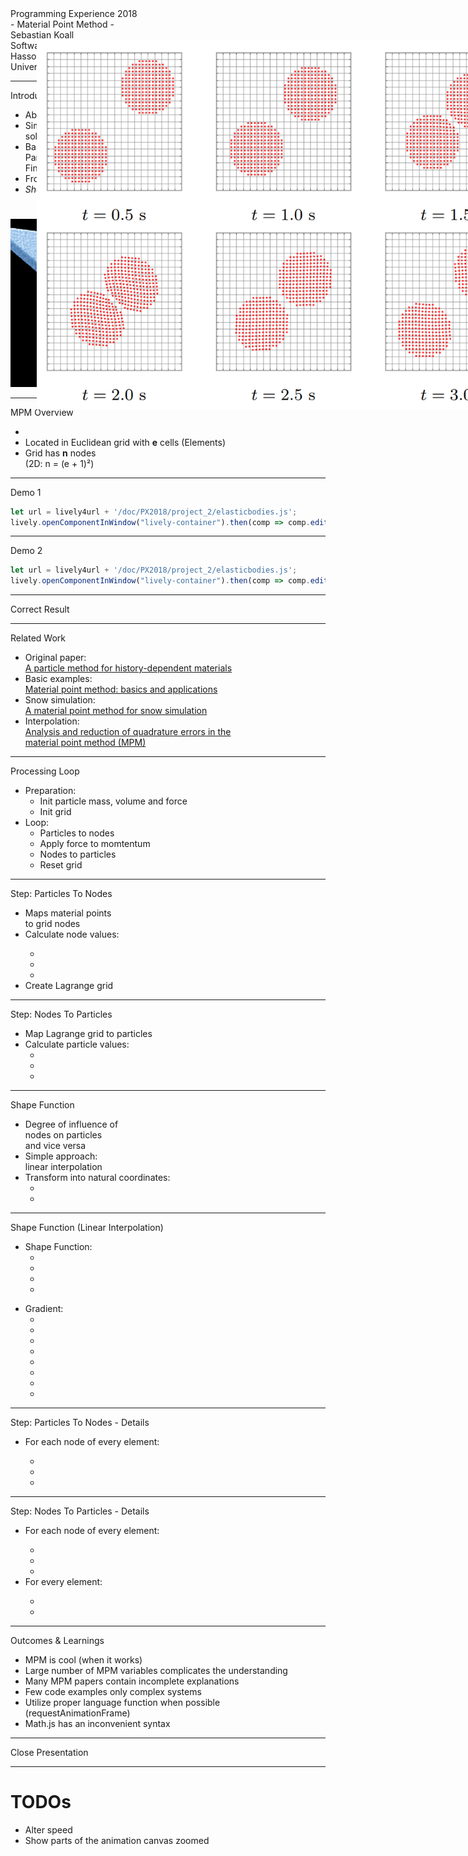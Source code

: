 <!-- markdown-config presentation=true -->

<script>
import { openBrowser, openComponent } from "doc/PX2018/project_2/utils.js"
import { hideHiddenElements, toggleLayer, showVariable, runExampleButton } from "src/client/essay.js";
import livelyMpm from 'doc/PX2018/project_2/lively-mpm.js'

const showDetails = false;
let presentation = lively.query(this, "lively-presentation");
let slides = [];
let ratio = "16-9";

if (presentation) {
  slides = presentation.querySelectorAll('.lively-slide');
}
slides.forEach(slide => {
  slide.classList += " ratio-" + ratio;
  
  if (showDetails) {
    let detailsElements = slide.querySelectorAll('.details');
    
    for (let detailsElement of detailsElements) {
      detailsElement.classList.remove('hidden');
    }
  }
});

</script>
<link rel="stylesheet" type="text/css" href="doc/PX2018/project_2/utils.css">
<link rel="stylesheet" type="text/css" href="doc/PX2018/project_2/presentation.css">

<link rel="stylesheet" type="text/css" href="doc/PX2018/style.css" />
<link rel="stylesheet" type="text/css" href="src/client/lively.css" />
<link rel="stylesheet" type="text/css" href="templates/livelystyle.css" />

<style>
  .lively-slide {
    border: 1px solid rgb(220,220,220)
    page-break-before: always;
  }
  
  p {
    font-size: 18pt
  }
  @media print {
    .lively-slide {
      page-break-before: always;
      border: 0px solid white;
/*       border: 2px solid blue; */
    }      
  }
  
</style>

<script>
let presentButton = document.createElement('button');
presentButton.innerHTML = 'present';
presentButton.addEventListener("click", async () => {
  document.documentElement.webkitRequestFullScreen(Element.ALLOW_KEYBOARD_INPUT);
  // wait for fullscreen
  await lively.sleep(100);

  let width = Math.max(document.documentElement.clientWidth, window.innerWidth || 0);
  let height = Math.max(document.documentElement.clientHeight, window.innerHeight || 0);
  let scaling = width / slides[0].clientWidth;
  
  slides.forEach(slide => {
    slide.style.transform = 'scale(' + scaling + ')';
    slide.style.transformOrigin = 'top left';
    slide.style.position = 'fixed';
    slide.style.zIndex = '10001';
  })

  presentButton.style.display = 'none';
})

if (presentation && presentation.slides) {
  presentation.slides().forEach(ea => {
    var img = document.createElement("img")
    img.classList.add("logo")
    img.src="https://lively-kernel.org/lively4/lively4-jens/doc/PX2018/media/hpi_logo.png" 
    img.setAttribute("width", "50px")
    ea.appendChild(img)

    var div = document.createElement("div")
    div.classList.add("page-number")
    ea.appendChild(div)
  });
}

presentButton
</script>

<div class="title-frontpage">
  Programming Experience 2018<br />- Material Point Method -
</div>

<div class="authors">
  Sebastian Koall
</div>

<div class="credentials">
  Software Architecture Group <br>Hasso Plattner Institute<br> University of Potsdam, Germany
</div>

<script>
  var button = document.createElement("button")
  button.textContent = "print"
  button.onclick = async () => {
   var presentation = lively.query(this, "lively-presentation")
   presentation.print()
  }
  button.style = "position: absolute; bottom: 10px; left: 10px"
  button
</script>

---

<div class="title-1">Introduction</div>

<div class="h-1-2 notes-big">
<ul>
<li>Abbreviation: MPM</li>
<li>Simulating behavior of:<br>solids, fluids, gas</li>
<li>Based on<br>Particle-In-Cell Method &<br>Finite Element Method</li>
<li>Frozen: snow animation</li>
<li><i>Short: tons of formulas</i></li>
</ul>
</div>

<img src="frozen-snow.jpg" class="h-2-2" alt="Snow in Frozen" style="padding-top: 25px"/>

---

<div class="title-1">MPM Overview</div>

<div class="notes h-1-2">
<ul class="notes-big">
<li><script>
import latexconv from "src/external/latex-to-unicode-converter.js";
"Continuum body <strong>" + latexconv.convertLaTeXToUnicode("\\Omega") + "</strong> discretized into material points <strong>p</strong>";
</script> 
</li>
<li>Located in Euclidean grid with <strong>e</strong> cells (Elements)</li>
<li>Grid has <strong>n</strong> nodes<br>(2D: n = (e + 1)²)</li>
</ul>
</div>

<div class="h-2-2">
<script>
import CircleMesh from 'doc/PX2018/project_2/circlemesh.js';
import boundEval from "src/client/bound-eval.js";
(async() => {
  let animation = await (<presentation-animation></presentation-animation>);
  animation.startStep = 0;
  let points = await CircleMesh.gmsh(100, 200, 200);
  let nodeSize = 8;
  let particleSize = 8;
  let nodes = [];
  for (var i = 0; i < 5; ++i) {
    for (var j = 0; j < 5; ++j) {
      let x = i > 0 ? 100 * i - nodeSize / 2 : 100 * i;
      let y = j > 0 ? 100 * j - nodeSize / 2 : 100 * j;
      nodes.push([x, y]);
    }
  }
  let overlay = <div style="display: table; "></div>;
  for (var i = 0; i < 16; ++i) {
    overlay.appendChild(<div style="display: table-cell; float: left; width: 100px; height: 100px; border: 1px solid #000; box-sizing: border-box; "></div>);
  }
  let steps = [];
  steps.push({ "body": { type: "circle", radius: 100, x: 200, y: 200, color: "rgba(255, 0, 0, 1)", filled: true } });
  steps.push({ "particles": { type: "points", value: points, color: "rgba(255, 0, 0, 1)", size: particleSize } });
  steps.push({ "particles": { type: "points", value: points, color: "rgba(255, 0, 0, 1)", size: particleSize },
              "grid": { type: "overlay", value: overlay } });
  steps.push({ "particles": { type: "points", value: points, color: "rgba(255, 0, 0, 1)", size: particleSize },
              "nodes": { type: "points", value: nodes, color: "#555", size: nodeSize },
              "grid": { type: "overlay", value: overlay } });
  animation.animationSteps = steps;  
  return <div><link rel="stylesheet" type="text/css" href="doc/PX2018/project_2/presentation.css" /><div class="animation">{animation}</div></div>;
})()
</script>
</div>

---

<div class="title-1">Demo 1</div>

<script>
import boundEval from "src/client/bound-eval.js";

(async() => {
  let mpm = await (<lively-mpm></lively-mpm>);
  mpm.reset(true);
  mpm.explanation = ["Particles created with:<br>mesh generator gmsh"];
  
  return <div><link rel="stylesheet" type="text/css" href="doc/PX2018/project_2/presentation.css" /><div class="mpm">{mpm}</div></div>;
})()
</script>

<div class="details hidden">

```javascript {.ShowCode .Hidden}
let url = lively4url + '/doc/PX2018/project_2/elasticbodies.js';
lively.openComponentInWindow("lively-container").then(comp => comp.editFile("" + url));
```
<script>runExampleButton("Show Code", this, ["ShowCode"])</script>
<script>hideHiddenElements(this)</script>
</div>

---

<div class="title-1">Demo 2</div>

<script>
import boundEval from "src/client/bound-eval.js";

(async() => {
  let mpm = await (<lively-mpm></lively-mpm>);
  mpm.explanation = ["Particles created with:<br>mesh generator gmsh"];
  
  return <div><link rel="stylesheet" type="text/css" href="doc/PX2018/project_2/presentation.css" /><div class="mpm">{mpm}</div></div>;
})()
</script>

<div class="details hidden">

```javascript {.ShowCode .Hidden}
let url = lively4url + '/doc/PX2018/project_2/elasticbodies.js';
lively.openComponentInWindow("lively-container").then(comp => comp.editFile("" + url));
```
<script>runExampleButton("Show Code", this, ["ShowCode"])</script>
<script>hideHiddenElements(this)</script>
</div>

---

<div class="title-1">Correct Result</div>

<img src="correct-result.png" alt="Correct Result" style="position: absolute; top: 100px; left: 270px; width: 800px" />

---

<div class="title-1">Related Work</div>

<ul class="notes notes-big">
<li>Original paper:<br><a href="http://prod.sandia.gov/techlib/access-control.cgi/1993/937044.pdf">A particle method for history-dependent materials</a></li>
<li>Basic examples:<br><a href="https://www.researchgate.net/publication/262415477_Material_point_method_basics_and_applications">Material point method: basics and applications</a></li>
<li>Snow simulation:<br><a href="https://www.math.ucla.edu/~jteran/papers/SSCTS13.pdf">A material point method for snow simulation</a></li>
<li>Interpolation:<br><a href="http://citeseerx.ist.psu.edu/viewdoc/download?doi=10.1.1.140.2649&rep=rep1&type=pdf">Analysis and reduction of quadrature errors in the<br>material point method (MPM)</a></li>
</ul>

---

<div class="title-1">Processing Loop</div>

<ul class="notes notes-big">
<li>Preparation:
<ul>
<li>Init particle mass, volume and force</li>
<li>Init grid</li>
</ul>
</li>
<li>Loop:
<ul>
<li>Particles to nodes</li>
<li>Apply force to momtentum</li>
<li>Nodes to particles</li>
<li>Reset grid</li>
</ul>
</li>
</ul>

---

<div class="title-1">Step: Particles To Nodes</div>

<div class="notes h-1-2">
<ul class="notes-big">
<li>Maps material points<br>to grid nodes</li>
<li>Calculate node values:</li>
<ul>
<li><script>
import latexconv from "src/external/latex-to-unicode-converter.js";
"Mass " + latexconv.convertLaTeXToUnicode("M\\sub{i}");
</script>
</li>
<li><script>
import latexconv from "src/external/latex-to-unicode-converter.js";
"Velocity " + latexconv.convertLaTeXToUnicode("V\\sub{i}");
</script>
</li>
<li><script>
import latexconv from "src/external/latex-to-unicode-converter.js";
"Force " + latexconv.convertLaTeXToUnicode("F\\sub{i}");
</script>
</li>
</ul>
<li>Create Lagrange grid</li>
</ul>
</div>

<div class="h-2-2">
<script>
import CircleMesh from 'doc/PX2018/project_2/circlemesh.js';
import boundEval from "src/client/bound-eval.js";
(async() => {
  let animation = await (<presentation-animation></presentation-animation>);
  animation.startStep = 0;
  let points2 = [[250, 300], [340, 285], [150, 100], [ 350, 80], [40, 280]];
  let nodeSize = 8;
  let particleSize = 8;
  let nodes2 = [];
  for (var i = 0; i < 3; ++i) {
    for (var j = 0; j < 3; ++j) {
      let x = i > 0 ? 200 * i - nodeSize / 2 : 200 * i;
      let y = j > 0 ? 200 * j - nodeSize / 2 : 200 * j;
      nodes2.push([x, y]);
    }
  }
  let overlay = <div style="display: table; "></div>;
  for (var i = 0; i < 4; ++i) {
    overlay.appendChild(<div style="display: table-cell; float: left; width: 200px; height: 200px; border: 1px solid #000; box-sizing: border-box; "></div>);
  }
  let steps = [];
  steps.push({ "particles": { type: "points", value: points2, color: "rgba(255, 0, 0, 1)", size: particleSize } });
  steps.push({ "particles": { type: "points", value: points2, color: "rgba(255, 0, 0, 1)", size: particleSize },
              "grid": { type: "overlay", value: overlay } });
  steps.push({ "particles": { type: "points", value: points2, color: "rgba(255, 0, 0, 1)", size: particleSize },
              "nodes": { type: "points", value: nodes2, color: "#555", size: nodeSize },
              "grid": { type: "overlay", value: overlay }, "arrow1": { type: "arrow", x1: 250, y1: 300, x2: 200, y2: 200 }, "arrow2": { type: "arrow", x1: 340, y1: 285, x2: 200, y2: 200 }, "arrow3": { type: "arrow", x1: 154, y1: 104, x2: 200, y2: 200 }, "arrow4": { type: "arrow", x1: 350, y1: 84, x2: 200, y2: 200 }, "arrow5": { type: "arrow", x1: 44, y1: 280, x2: 200, y2: 200 } });
  steps.push({ "particles": { type: "points", value: points2, color: "rgba(255, 0, 0, 1)", size: particleSize },
              "nodes": { type: "points", value: nodes2, color: "#555", size: nodeSize }, "moved-node": { type: "points", value: [[218, 178]], color: "#555", size: nodeSize },
              "grid": { type: "overlay", value: overlay }, "line1": { type: "dashed-line", x1: 200, y1: 0, x2: 220, y2: 180 }, "line2": { type: "dashed-line", x1: 0, y1: 200, x2: 220, y2: 180 }, "line3": { type: "dashed-line", x1: 400, y1: 200, x2: 220, y2: 180 }, "line4": { type: "dashed-line", x1: 200, y1: 400, x2: 220, y2: 180 } });
  animation.animationSteps = steps;  
  return <div><link rel="stylesheet" type="text/css" href="doc/PX2018/project_2/presentation.css" /><div class="animation">{animation}</div></div>;
})()
</script>
</div>

---

<div class="title-1">Step: Nodes To Particles</div>

<div class="notes h-1-2">
<ul class="notes-big">
<li>Map Lagrange grid to particles</li>
<li>Calculate particle values:
  <ul>
  <li>
  <script>
  import latexconv from "src/external/latex-to-unicode-converter.js";
  latexconv.convertLaTeXToUnicode("Velocity v\\sub{p}");
  </script>
  </li>
  <li>
  <script>
  import latexconv from "src/external/latex-to-unicode-converter.js";
  latexconv.convertLaTeXToUnicode("Position x\\sub{p}");
  </script>
  </li>
  <li>
  <script>
  import latexconv from "src/external/latex-to-unicode-converter.js";
  latexconv.convertLaTeXToUnicode("Deformation Gradient L\\sub{p}");
  </script>
  </li>
  </ul>
</li>
</ul>
</div>

<div class="h-2-2">
<script>
import CircleMesh from 'doc/PX2018/project_2/circlemesh.js';
import boundEval from "src/client/bound-eval.js";
(async() => {
  let animation = await (<presentation-animation></presentation-animation>);
  animation.startStep = 0;
  let points = [[250, 300], [340, 285], [150, 100], [ 350, 80], [40, 280]];
  let movedPoints = [[270, 280], [360, 265], [170, 80], [ 370, 60], [60, 260]];
  let nodeSize = 8;
  let particleSize = 8;
  let nodes = [];
  for (var i = 0; i < 3; ++i) {
    for (var j = 0; j < 3; ++j) {
      let x = i > 0 ? 200 * i - nodeSize / 2 : 200 * i;
      let y = j > 0 ? 200 * j - nodeSize / 2 : 200 * j;
      nodes.push([x, y]);
    }
  }
  let overlay = <div style="display: table; "></div>;
  for (var i = 0; i < 4; ++i) {
    overlay.appendChild(<div style="display: table-cell; float: left; width: 200px; height: 200px; border: 1px solid #000; box-sizing: border-box; "></div>);
  }
  let steps = [];
  steps.push({ "particles": { type: "points", value: points, color: "rgba(255, 0, 0, 1)", size: particleSize },
              "nodes": { type: "points", value: nodes, color: "#555", size: nodeSize }, "moved-node": { type: "points", value: [[218, 178]], color: "#555", size: nodeSize },
              "grid": { type: "overlay", value: overlay }, "line1": { type: "dashed-line", x1: 200, y1: 0, x2: 220, y2: 180 }, "line2": { type: "dashed-line", x1: 0, y1: 200, x2: 220, y2: 180 }, "line3": { type: "dashed-line", x1: 400, y1: 200, x2: 220, y2: 180 }, "line4": { type: "dashed-line", x1: 200, y1: 400, x2: 220, y2: 180 } });
  steps.push({ "particles": { type: "points", value: points, color: "rgba(255, 0, 0, 1)", size: particleSize },
              "nodes": { type: "points", value: nodes, color: "#555", size: nodeSize }, "moved-node": { type: "points", value: [[218, 178]], color: "#555", size: nodeSize },
              "grid": { type: "overlay", value: overlay }, "arrow1": { type: "arrow", x2: 250, y2: 300, x1: 220, y1: 180 }, "arrow2": { type: "arrow", x2: 344, y2: 289, x1: 220, y1: 180 }, "arrow3":  { type: "arrow", x2: 154, y2: 104, x1: 220, y1: 180 }, "arrow4": { type: "arrow", x2: 350, y2: 84, x1: 220, y1: 180 }, "arrow5": { type: "arrow", x2: 49, y2: 280, x1: 220, y1: 180 } });
  steps.push({ "particles": { type: "points", value: movedPoints, color: "rgba(255, 0, 0, 1)", size: particleSize },
  "nodes": { type: "points", value: nodes, color: "#555", size: nodeSize }, "grid": { type: "overlay", value: overlay } });
  animation.animationSteps = steps;
  return <div><link rel="stylesheet" type="text/css" href="doc/PX2018/project_2/presentation.css" /><div class="animation">{animation}</div></div>;
})()
</script>
</div>

---

<div class="title-1">Shape Function</div>

<div class="h-1-2">
<ul class="notes-big">
<li>Degree of influence of<br>nodes on particles<br>and vice versa</li>
<li>Simple approach:<br>linear interpolation</li>
<li>Transform into natural coordinates: 
<ul>
<li><script>
import latexconv from "src/external/latex-to-unicode-converter.js";
latexconv.convertLaTeXToUnicode("\\xi = (2 * x - (x\\sub{n1}+x\\sub{n2})) / \\Delta x");
</script>
</li>
<li><script>
import latexconv from "src/external/latex-to-unicode-converter.js";
latexconv.convertLaTeXToUnicode("\\eta = (2 * y - (y\\sub{n1}+y\\sub{n4})) / \\Delta y");
</script>
</li>
</ul>
</li>
</ul>
</div>

<div class="h-2-2">
<script>
import CircleMesh from 'doc/PX2018/project_2/circlemesh.js';
import boundEval from "src/client/bound-eval.js";
(async() => {
  let animation = await (<presentation-animation></presentation-animation>);
  animation.startStep = 0;
  let steps = [];
  let overlay1 = <div></div>;
  overlay1.appendChild(<div style="position: absolute; top: 252px; left: 152px;">(x,y)</div>);
  overlay1.appendChild(<div style="position: absolute; top: 0; left: 5px;">N1</div>);
  overlay1.appendChild(<div style="position: absolute; top: 380px; left: 5px;">N4</div>);
  overlay1.appendChild(<div style="position: absolute; top: 0; left: 370px;">N2</div>);
  overlay1.appendChild(<div style="position: absolute; top: 380px; left: 370px;">N3</div>);
  let overlay2 = <div></div>;
  let xi = latexconv.convertLaTeXToUnicode("\\xi");
  let eta = latexconv.convertLaTeXToUnicode("\\eta");
  overlay2.appendChild(<div style="position: absolute; top: 252px; left: 152px;">(x,y)</div>);
  overlay2.appendChild(<div style="position: absolute; top: 0; left: 5px;">(-{xi}, -{eta})</div>);
  overlay2.appendChild(<div style="position: absolute; top: 380px; left: 5px;">(-{xi}, {eta})</div>);
  overlay2.appendChild(<div style="position: absolute; top: 0; left: 350px;">({xi}, -{eta})</div>);
  overlay2.appendChild(<div style="position: absolute; top: 380px; left: 360px;">({xi}, {eta})</div>);
  steps.push({ "rect1": { type: "rect", x: 0, y: 0, width: 150, height: 250, filled: true, color: 'rgb(100, 255, 255, 0.6)' }, "rect2": { type: "rect", x: 0, y: 250, width: 150, height: 150, filled: true, color: 'rgb(100, 100, 255, 0.6)' }, rect3: { type: "rect", x: 150, y: 0, width: 250, height: 250, filled: true, color: 'rgb(55, 127, 55, 0.4)' }, rect4: { type: "rect", x: 150, y: 250, width: 250, height: 150, filled: true, color: 'rgb(127, 55, 55, 0.4)' }, "overlay": { type: "overlay", value: overlay1 }, "particle": { type: "points", value: [[147, 247]], size: 6, color: '#f00' }, "nodes": { type: "points", value: [[0, 0], [0, 394], [394, 0], [394, 394]], size: 6, color: '#555' }});
  steps.push({ "rect1": { type: "rect", x: 0, y: 0, width: 150, height: 250, filled: true, color: 'rgb(100, 255, 255, 0.6)' }, "rect2": { type: "rect", x: 0, y: 250, width: 150, height: 150, filled: true, color: 'rgb(100, 100, 255, 0.6)' }, rect3: { type: "rect", x: 150, y: 0, width: 250, height: 250, filled: true, color: 'rgb(55, 127, 55, 0.4)' }, rect4: { type: "rect", x: 150, y: 250, width: 250, height: 150, filled: true, color: 'rgb(127, 55, 55, 0.4)' }, "overlay": { type: "overlay", value: overlay2 }, "particle": { type: "points", value: [[147, 247]], size: 6, color: '#f00' }, "nodes": { type: "points", value: [[0, 0], [0, 394], [394, 0], [394, 394]], size: 6, color: '#555' } });
  animation.animationSteps = steps;  
  return <div><link rel="stylesheet" type="text/css" href="doc/PX2018/project_2/presentation.css" /><div class="animation">{animation}</div></div>;
})()
</script>
</div>

---

<div class="title-1">Shape Function (Linear Interpolation)</div>

<div class="h-1-2">
<ul class="notes-big">
<li>Shape Function: 
<ul>
<li>
<script>
import latexconv from "src/external/latex-to-unicode-converter.js";
latexconv.convertLaTeXToUnicode("N\\sub{1} = \\frac{1}{4} * (1 - \\xi) * (1 - \\eta)");
</script>
</li>
<li>
<script>
import latexconv from "src/external/latex-to-unicode-converter.js";
latexconv.convertLaTeXToUnicode("N\\sub{2} = \\frac{1}{4} * (1 + \\xi) * (1 - \\eta)");
</script>
</li>
<li>
<script>
import latexconv from "src/external/latex-to-unicode-converter.js";
latexconv.convertLaTeXToUnicode("N\\sub{3} = \\frac{1}{4} * (1 + \\xi) * (1 + \\eta)");
</script>
</li>
<li>
<script>
import latexconv from "src/external/latex-to-unicode-converter.js";
latexconv.convertLaTeXToUnicode("N\\sub{4} = \\frac{1}{4} * (1 - \\xi) * (1 + \\eta)");
</script>
</li>
</ul>
</li>
</ul>
</div>

<div class="h-2-2">
<ul class="notes-big">
<li>Gradient:
<ul>
<li>
<script>
import latexconv from "src/external/latex-to-unicode-converter.js";
latexconv.convertLaTeXToUnicode("Ndx\\sub{1} = \\frac{1}{4} * (\\eta - 1)");
</script>
</li>
<li>
<script>
import latexconv from "src/external/latex-to-unicode-converter.js";
latexconv.convertLaTeXToUnicode("Ndx\\sub{2} = \\frac{1}{4} * -(\\eta - 1)");
</script>
</li>
<li>
<script>
import latexconv from "src/external/latex-to-unicode-converter.js";
latexconv.convertLaTeXToUnicode("Ndx\\sub{3} = \\frac{1}{4} * (\\eta + 1)");
</script>
</li>
<li>
<script>
import latexconv from "src/external/latex-to-unicode-converter.js";
latexconv.convertLaTeXToUnicode("Ndx\\sub{4} = \\frac{1}{4} * -(\\eta + 1)");
</script>
</li>
<li>
<script>
import latexconv from "src/external/latex-to-unicode-converter.js";
latexconv.convertLaTeXToUnicode("Ndy\\sub{1} = \\frac{1}{4} * (\\xi - 1)");
</script>
</li>
<li>
<script>
import latexconv from "src/external/latex-to-unicode-converter.js";
latexconv.convertLaTeXToUnicode("Ndy\\sub{2} = \\frac{1}{4} * -(\\xi + 1)");
</script>
</li>
<li>
<script>
import latexconv from "src/external/latex-to-unicode-converter.js";
latexconv.convertLaTeXToUnicode("Ndy\\sub{3} = \\frac{1}{4} * (\\xi + 1)");
</script>
</li>
<li>
<script>
import latexconv from "src/external/latex-to-unicode-converter.js";
latexconv.convertLaTeXToUnicode("Ndy\\sub{4} = \\frac{1}{4} * -(\\xi - 1)");
</script>
</li>
</ul>
</li>
</ul>
</div>

---

<div class="title-1">Step: Particles To Nodes - Details</div>

<div class="notes">
<ul class="notes-big">
<li>For each node of every element:</li>
<ul>
<li>
<script>
import latexconv from "src/external/latex-to-unicode-converter.js";
"Mass: " + latexconv.convertLaTeXToUnicode("M\\sub{i} += m\\sub{p} * N\\sub{i}");
</script>
</li>
<li>
<script>
import latexconv from "src/external/latex-to-unicode-converter.js";
"Node Momentum: " + latexconv.convertLaTeXToUnicode("MV\\sub{i} += N\\sub{i} * m\\sub{p} * v\\sub{p}");
</script>
</li>
<li>
<script>
import latexconv from "src/external/latex-to-unicode-converter.js";
"Force: " + latexconv.convertLaTeXToUnicode("F\\sub{i} = N\\sub{i} * f\\sub{p} - Nd\\sub{i} * \\sigma \\sub{p} *  v\\sub{p}");
</script>
</li>
</ul>
</ul>
</div>

---

<div class="title-1">Step: Nodes To Particles - Details</div>

<div class="notes notes-big">
<ul>
<li>For each node of every element:</li>
<ul>
<li>
<script>
import latexconv from "src/external/latex-to-unicode-converter.js";
latexconv.convertLaTeXToUnicode("v\\sub{p} = N\\sub{i} * F\\sub{i} / M\\sub{i} * dT");
</script> 
</li>
<li>
<script>
import latexconv from "src/external/latex-to-unicode-converter.js";
latexconv.convertLaTeXToUnicode("pos\\sub{p} += N\\sub{i} * MV\\sub{i} / M\\sub{i} * dT");
</script> 
</li>
<li>
<script>
import latexconv from "src/external/latex-to-unicode-converter.js";
latexconv.convertLaTeXToUnicode("\\Delta L += v\\sub{i} * Nd' * dT");
</script> 
</li>
</ul>
<li>For every element:</li>
<ul>
<li>
<script>
import latexconv from "src/external/latex-to-unicode-converter.js";
latexconv.convertLaTeXToUnicode("L\\sub{p} = L\\sub{p} * \\Delta L");
</script> 
</li>
<li>
<script>
import latexconv from "src/external/latex-to-unicode-converter.js";
latexconv.convertLaTeXToUnicode("V\\sub{p} = det(L\\sub{p}) * V\\sub{0_p}");
</script> 
</li>
</ul>
</ul>
</div>

---

<div class="title-1">Outcomes & Learnings</div>

<ul class="notes notes-big">
<li>MPM is cool (when it works)</li>
<li>Large number of MPM variables complicates the understanding</li>
<li>Many MPM papers contain incomplete explanations</li>
<li>Few code examples only complex systems</li>
<li>Utilize proper language function when possible (requestAnimationFrame)</li>
<li>Math.js has an inconvenient syntax</li>
</ul>

---

<div class="title-1">Close Presentation</div>

<script>
let closeButton = document.createElement('button')
closeButton.innerHTML = 'close';
closeButton.addEventListener("click", closeFullscreen);

function closeFullscreen() {
  document.webkitCancelFullScreen();
  let slides = presentation.querySelectorAll('.lively-slide');
  slides.forEach(slide => {
    slide.style.transform = 'none';
    slide.style.position = 'relative';
    slide.style.zIndex = '1';
  })
  
  presentButton.style.display = 'inline';
}

closeButton
</script>

---

# TODOs

- Alter speed
- Show parts of the animation canvas zoomed

<script>
import latexconv from "src/external/latex-to-unicode-converter.js"
latexconv.convertLaTeXToUnicode("\\sigma + \\alpha + \\Omega + n\\sub{p} = 5")
</script>
